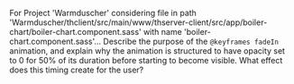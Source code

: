 For Project 'Warmduscher' considering file in path 'Warmduscher/thclient/src/main/www/thserver-client/src/app/boiler-chart/boiler-chart.component.sass' with name 'boiler-chart.component.sass'... 
Describe the purpose of the `@keyframes fadeIn` animation, and explain why the animation is structured to have opacity set to 0 for 50% of its duration before starting to become visible. What effect does this timing create for the user?